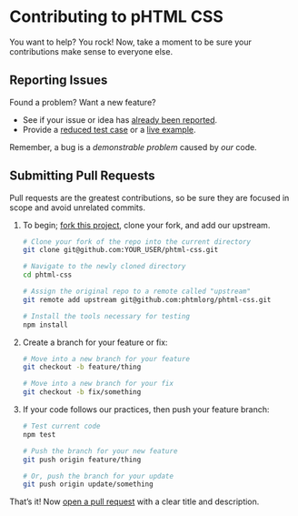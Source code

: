 # Contributing to pHTML CSS

You want to help? You rock! Now, take a moment to be sure your contributions
make sense to everyone else.

## Reporting Issues

Found a problem? Want a new feature?

- See if your issue or idea has [already been reported].
- Provide a [reduced test case] or a [live example].

Remember, a bug is a _demonstrable problem_ caused by _our_ code.

## Submitting Pull Requests

Pull requests are the greatest contributions, so be sure they are focused in
scope and avoid unrelated commits.

1. To begin; [fork this project], clone your fork, and add our upstream.
   ```bash
   # Clone your fork of the repo into the current directory
   git clone git@github.com:YOUR_USER/phtml-css.git

   # Navigate to the newly cloned directory
   cd phtml-css

   # Assign the original repo to a remote called "upstream"
   git remote add upstream git@github.com:phtmlorg/phtml-css.git

   # Install the tools necessary for testing
   npm install
   ```

2. Create a branch for your feature or fix:
   ```bash
   # Move into a new branch for your feature
   git checkout -b feature/thing
   ```
   ```bash
   # Move into a new branch for your fix
   git checkout -b fix/something
   ```

3. If your code follows our practices, then push your feature branch:
   ```bash
   # Test current code
   npm test
   ```
   ```bash
   # Push the branch for your new feature
   git push origin feature/thing
   ```
   ```bash
   # Or, push the branch for your update
   git push origin update/something
   ```

That’s it! Now [open a pull request] with a clear title and description.

[already been reported]: issues
[fork this project]:     fork
[live example]:          https://codepen.io/pen
[open a pull request]:   https://help.github.com/articles/using-pull-requests/
[reduced test case]:     https://css-tricks.com/reduced-test-cases/
